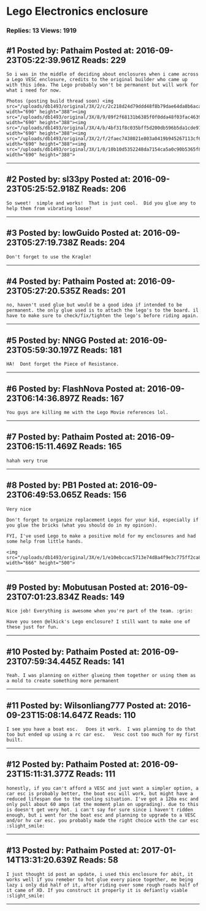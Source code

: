 # Lego Electronics enclosure

### Replies: 13 Views: 1919

## \#1 Posted by: Pathaim Posted at: 2016-09-23T05:22:39.961Z Reads: 229

```
So i was in the middle of deciding about enclosures when i came across a Lego VESC enclosure, credits to the original builder who came up with this idea. The Lego probably won't be permanent but will work for what i need for now.

Photos (posting build thread soon) <img src="/uploads/db1493/original/3X/2/c/2c218d24d79ddd48f8b79dae64da8b6aca8781a0.jpg" width="690" height="388"><img src="/uploads/db1493/original/3X/8/9/89f2f68131b6385f0f0dda48f03fac4639b3093c.jpg" width="690" height="388"><img src="/uploads/db1493/original/3X/4/b/4bf31f8c035bff5d200db596b5da1cde971958e0.jpg" width="690" height="388"><img src="/uploads/db1493/original/3X/2/f/2faec7438021e803a0419b945267113cf6824630.jpg" width="690" height="388"><img src="/uploads/db1493/original/3X/1/0/10b10d5352248da7154ca5a0c90b5365f8692159.jpg" width="690" height="388">
```

---
## \#2 Posted by: sl33py Posted at: 2016-09-23T05:25:52.918Z Reads: 206

```
So sweet!  simple and works!  That is just cool.  Did you glue any to help them from vibrating loose?
```

---
## \#3 Posted by: lowGuido Posted at: 2016-09-23T05:27:19.738Z Reads: 204

```
Don't forget to use the Kragle!
```

---
## \#4 Posted by: Pathaim Posted at: 2016-09-23T05:27:20.535Z Reads: 201

```
no, haven't used glue but would be a good idea if intended to be permanent. the only glue used is to attach the lego's to the board. il have to make sure to check/fix/tighten the lego's before riding again.
```

---
## \#5 Posted by: NNGG Posted at: 2016-09-23T05:59:30.197Z Reads: 181

```
HA!  Dont forget the Piece of Resistance.
```

---
## \#6 Posted by: FlashNova Posted at: 2016-09-23T06:14:36.897Z Reads: 167

```
You guys are killing me with the Lego Movie references lol.
```

---
## \#7 Posted by: Pathaim Posted at: 2016-09-23T06:15:11.469Z Reads: 165

```
hahah very true
```

---
## \#8 Posted by: PB1 Posted at: 2016-09-23T06:49:53.065Z Reads: 156

```
Very nice

Don't forget to organize replacement Legos for your kid, especially if you glue the bricks (what you should do in my opinion). 

FYI, I've used Lego to make a positive mold for my enclosures and had some help from little hands. 

<img src="/uploads/db1493/original/3X/e/1/e10ebccac5713e74d8a4f9e3c775ff2ca8225dd7.jpg" width="666" height="500">
```

---
## \#9 Posted by: Mobutusan Posted at: 2016-09-23T07:01:23.834Z Reads: 149

```
Nice job! Everything is awesome when you're part of the team. :grin:

Have you seen @elkick's Lego enclosure? I still want to make one of these just for fun.
```

---
## \#10 Posted by: Pathaim Posted at: 2016-09-23T07:59:34.445Z Reads: 141

```
Yeah. I was planning on either glueing them together or using them as a mold to create something more permanent
```

---
## \#11 Posted by: Wilsonliang777 Posted at: 2016-09-23T15:08:14.647Z Reads: 110

```
I see you have a boat esc.   Does it work.  I was planning to do that too but ended up using a rc car esc.   Vesc cost too much for my first built.
```

---
## \#12 Posted by: Pathaim Posted at: 2016-09-23T15:11:31.377Z Reads: 111

```
honestly, if you can't afford a VESC and just want a simpler option, a car esc is probably better, the boat esc will work, but might have a reduced lifespan due to the cooling situation. I've got a 120a esc and only pull about 60 amps (at the moment plan on upgrading). due to this is doesn't get very hot. i can't say for sure since i haven't ridden enough, but i went for the boat esc and planning to upgrade to a VESC and/or hv car esc. you probably made the right choice with the car esc :slight_smile:
```

---
## \#13 Posted by: Pathaim Posted at: 2017-01-14T13:31:20.639Z Reads: 58

```
I just thought id post an update, i used this enclosure for abit, it works well if you remeber to hot glue every piece together, me being lazy i only did half of it, after riding over some rough roads half of it came of XD. If you construct it properly it is defiantly viable :slight_smile:
```

---
